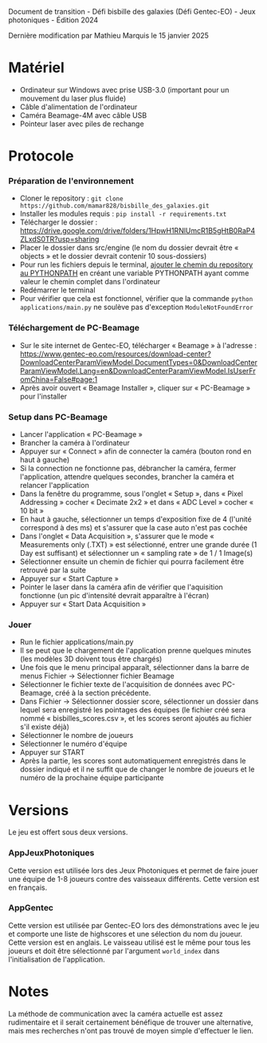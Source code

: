 Document de transition - Défi bisbille des galaxies (Défi Gentec-EO) - Jeux photoniques - Édition 2024

Dernière modification par Mathieu Marquis le 15 janvier 2025

# Matériel
- Ordinateur sur Windows avec prise USB-3.0 (important pour un mouvement du laser plus fluide)
- Câble d'alimentation de l'ordinateur
- Caméra Beamage-4M avec câble USB
- Pointeur laser avec piles de rechange

# Protocole
### Préparation de l'environnement
- Cloner le repository : `git clone https://github.com/mamar828/bisbille_des_galaxies.git`
- Installer les modules requis : `pip install -r requirements.txt`
- Télécharger le dossier : https://drive.google.com/drive/folders/1HpwH1RNlUmcR1B5gHtB0RaP4ZLxdS0TR?usp=sharing
- Placer le dossier dans src/engine (le nom du dossier devrait être « objects » et le dossier devrait contenir 10 sous-dossiers)
- Pour run les fichiers depuis le terminal, [ajouter le chemin du repository au PYTHONPATH](https://stackoverflow.com/questions/3701646/how-to-add-to-the-pythonpath-in-windows-so-it-finds-my-modules-packages) en créant une variable PYTHONPATH ayant comme valeur le chemin complet dans l'ordinateur
- Redémarrer le terminal
- Pour vérifier que cela est fonctionnel, vérifier que la commande `python applications/main.py` ne soulève pas d'exception `ModuleNotFoundError`

### Téléchargement de PC-Beamage
- Sur le site internet de Gentec-EO, télécharger « Beamage » à l'adresse : https://www.gentec-eo.com/resources/download-center?DownloadCenterParamViewModel.DocumentTypes=0&DownloadCenterParamViewModel.Lang=en&DownloadCenterParamViewModel.IsUserFromChina=False#page:1
- Après avoir ouvert « Beamage Installer », cliquer sur « PC-Beamage » pour l'installer

### Setup dans PC-Beamage
- Lancer l'application « PC-Beamage »
- Brancher la caméra à l'ordinateur
- Appuyer sur « Connect » afin de connecter la caméra (bouton rond en haut à gauche)
- Si la connection ne fonctionne pas, débrancher la caméra, fermer l'application, attendre quelques secondes, brancher la caméra et relancer l'application
- Dans la fenêtre du programme, sous l'onglet « Setup », dans « Pixel Addressing » cocher « Decimate 2x2 » et dans « ADC Level » cocher « 10 bit »
- En haut à gauche, sélectionner un temps d'exposition fixe de 4 (l'unité correspond à des ms) et s'assurer que la case auto n'est pas cochée
- Dans l'onglet « Data Acquisition », s'assurer que le mode « Measurements only (.TXT) » est sélectionné, entrer une grande durée (1 Day est suffisant) et sélectionner un « sampling rate » de 1 / 1 Image(s)
- Sélectionner ensuite un chemin de fichier qui pourra facilement être retrouvé par la suite
- Appuyer sur « Start Capture »
- Pointer le laser dans la caméra afin de vérifier que l'aquisition fonctionne (un pic d'intensité devrait apparaître à l'écran)
- Appuyer sur « Start Data Acquisition »
 
### Jouer
- Run le fichier applications/main.py
- Il se peut que le chargement de l'application prenne quelques minutes (les modèles 3D doivent tous être chargés)
- Une fois que le menu principal apparaît, sélectionner dans la barre de menus Fichier -> Sélectionner fichier Beamage 
- Sélectionner le fichier texte de l'acquisition de données avec PC-Beamage, créé à la section précédente.
- Dans Fichier -> Sélectionner dossier score, sélectionner un dossier dans lequel sera enregistré les pointages des équipes (le fichier créé sera nommé « bisbilles_scores.csv », et les scores seront ajoutés au fichier s'il existe déjà)
- Sélectionner le nombre de joueurs
- Sélectionner le numéro d'équipe
- Appuyer sur START
- Après la partie, les scores sont automatiquement enregistrés dans le dossier indiqué et il ne suffit que de changer le nombre de joueurs et le numéro de la prochaine équipe participante

# Versions
Le jeu est offert sous deux versions.

### AppJeuxPhotoniques
Cette version est utilisée lors des Jeux Photoniques et permet de faire jouer une équipe de 1-8 joueurs contre des vaisseaux différents. Cette version est en français.

### AppGentec
Cette version est utilisée par Gentec-EO lors des démonstrations avec le jeu et comporte une liste de highscores et une sélection du nom du joueur. Cette version est en anglais. Le vaisseau utilisé est le même pour tous les joueurs et doit être sélectionné par l'argument `world_index` dans l'initialisation de l'application.

# Notes
La méthode de communication avec la caméra actuelle est assez rudimentaire et il serait certainement bénéfique de trouver une alternative, mais mes recherches n'ont pas trouvé de moyen simple d'effectuer le lien.
